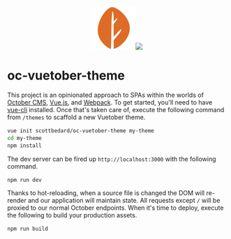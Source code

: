 <p align="center">
    <a href="//github.com/octobercms/october" target="_blank"><img src="https://raw.githubusercontent.com/octobercms/october/master/themes/demo/assets/images/october.png" alt="October" width="auto" height="100px" /></a><a href="//github.com/vuejs/vue" target="_blank"><img src="http://vuejs.org/images/logo.png" width="auto" height="105px"></a>
</p>

# oc-vuetober-theme

This project is an opinionated approach to SPAs within the worlds of [October CMS](https://github.com/octobercms/october), [Vue.js](https://github.com/vuejs/vue), and [Webpack](https://github.com/webpack/webpack). To get started, you'll need to have [vue-cli](https://github.com/vuejs/vue-cli) installed. Once that's taken care of, execute the following command from `/themes` to scaffold a new Vuetober theme.

```bash
vue init scottbedard/oc-vuetober-theme my-theme
cd my-theme
npm install
```

The dev server can be fired up `http://localhost:3000` with the following command.

```bash
npm run dev
```

Thanks to hot-reloading, when a source file is changed the DOM will re-render and our application will maintain state. All requests except `/` will be proxied to our normal October endpoints. When it's time to deploy, execute the following to build your production assets.

```bash
npm run build
```
